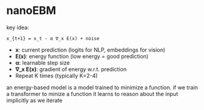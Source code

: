 # nanoEBM

key idea:
```
x_{t+1} = x_t - α ∇_x E(x) + noise
```
- **x**: current prediction (logits for NLP, embeddings for vision)
- **E(x)**: energy function (low energy = good prediction)
- **α**: learnable step size
- **∇_x E(x)**: gradient of energy w.r.t. prediction
- Repeat K times (typically K=2-4)

an energy-based model is a model trained to minimize a function. if we train a transformer to minize a function it learns to reason about the input implicitly as we iterate

